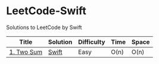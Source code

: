 # LeetCode-Swift
Solutions to LeetCode by Swift

Title               | Solution           | Difficulty     | Time     |Space     |
--------------------|------------------|-----------------------|-----------------------|-----------------------|
[1. Two Sum](https://leetcode.com/problems/two-sum/description/) | [Swift](./LeetCode-Swift/LeetCode-Swift/1_TwoSum.swift)   | Easy   |O(n) | O(n)|
